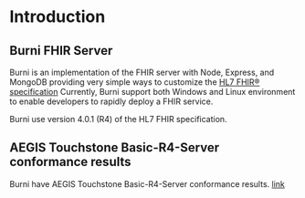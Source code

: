 # Introduction

## Burni FHIR Server
Burni is an implementation of the FHIR server with Node, Express, and MongoDB providing very simple ways to customize the <a href="https://www.hl7.org/fhir/">HL7 FHIR® specification</a> Currently, Burni support both Windows and Linux environment to enable developers to rapidly deploy a FHIR service.    

Burni use version 4.0.1 (R4) of the HL7 FHIR specification.


## AEGIS Touchstone Basic-R4-Server conformance results
Burni have AEGIS Touchstone Basic-R4-Server conformance results.
[link](https://touchstone.aegis.net/touchstone/conformance/detail?suite=FHIR4-0-1-Basic-Server&sVersion=14&testSystem=5f9518730a120e4edef042ae&supportedOnly=false&cb=%2FFHIR4-0-1-Basic&published=true)
